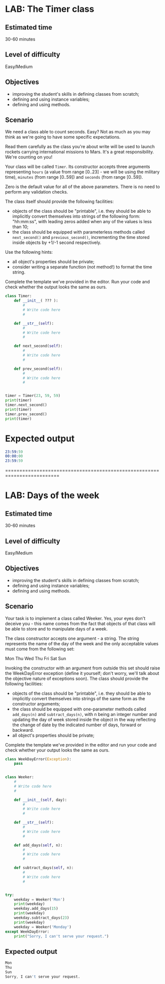 # LAB: The Timer class
## Estimated time
30-60 minutes

## Level of difficulty
Easy/Medium

## Objectives
  - improving the student's skills in defining classes from scratch;
  - defining and using instance variables;
  - defining and using methods.

## Scenario
We need a class able to count seconds. Easy? Not as much as you may think as we're going to have some specific expectations.

Read them carefully as the class you're about write will be used to launch rockets carrying international missions to Mars. It's a great responsibility. We're counting on you!

Your class will be called `Timer`. Its constructor accepts three arguments representing `hours` (a value from range [0..23] - we will be using the military time), `minutes` (from range [0..59]) and `seconds` (from range [0..59]).

Zero is the default value for all of the above parameters. There is no need to perform any validation checks.

The class itself should provide the following facilities:

  - objects of the class should be "printable", i.e. they should be able to implicitly convert themselves into strings of the following form: "hh:mm:ss", with leading zeros added when any of the values is less than 10;
  - the class should be equipped with parameterless methods called `next_second()` and `previous_second()`, incrementing the time stored inside objects by +1/-1 second respectively.

Use the following hints:

  - all object's properties should be private;
  - consider writing a separate function (not method!) to format the time string.

Complete the template we've provided in the editor. Run your code and check whether the output looks the same as ours.
```py
class Timer:
    def __init__( ??? ):
        #
        # Write code here
        #

    def __str__(self):
        #
        # Write code here
        #

    def next_second(self):
        #
        # Write code here
        #

    def prev_second(self):
        #
        # Write code here
        #


timer = Timer(23, 59, 59)
print(timer)
timer.next_second()
print(timer)
timer.prev_second()
print(timer)
```

# Expected output
```s
23:59:59
00:00:00
23:59:59
```

=========================================================================
# LAB: Days of the week
## Estimated time
30-60 minutes

## Level of difficulty
Easy/Medium

## Objectives
  - improving the student's skills in defining classes from scratch;
  - defining and using instance variables;
  - defining and using methods.

## Scenario
Your task is to implement a class called Weeker. Yes, your eyes don't deceive you - this name comes from the fact that objects of that class will be able to store and to manipulate days of a week.

The class constructor accepts one argument - a string. The string represents the name of the day of the week and the only acceptable values must come from the following set:

Mon Thu Wed Thu Fri Sat Sun

Invoking the constructor with an argument from outside this set should raise the WeekDayError exception (define it yourself; don't worry, we'll talk about the objective nature of exceptions soon). The class should provide the following facilities:

  - objects of the class should be "printable", i.e. they should be able to implicitly convert themselves into strings of the same form as the constructor arguments;
  - the class should be equipped with one-parameter methods called `add_days(n)` and `subtract_days(n)`, with n being an integer number and updating the day of week stored inside the object in the way reflecting the change of date by the indicated number of days, forward or backward.
  - all object's properties should be private;

Complete the template we've provided in the editor and run your code and check whether your output looks the same as ours.
```py
class WeekDayError(Exception):
    pass
	

class Weeker:
    #
    # Write code here
    #

    def __init__(self, day):
        #
        # Write code here
        #

    def __str__(self):
        #
        # Write code here
        #

    def add_days(self, n):
        #
        # Write code here
        #

    def subtract_days(self, n):
        #
        # Write code here
        #


try:
    weekday = Weeker('Mon')
    print(weekday)
    weekday.add_days(15)
    print(weekday)
    weekday.subtract_days(23)
    print(weekday)
    weekday = Weeker('Monday')
except WeekDayError:
    print("Sorry, I can't serve your request.")
```
## Expected output
```s
Mon
Thu
Sun
Sorry, I can't serve your request.
```
